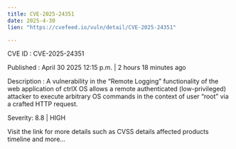 ```yaml
---
title: CVE-2025-24351
date: 2025-4-30
lien: "https://cvefeed.io/vuln/detail/CVE-2025-24351"

---
```


CVE ID : CVE-2025-24351

Published :  April 30
2025
12:15 p.m. | 2 hours
18 minutes ago

Description : A vulnerability in the “Remote Logging” functionality of the web application of ctrlX OS allows a remote authenticated (low-privileged) attacker to execute arbitrary OS commands in the context of user “root” via a crafted HTTP request.

Severity: 8.8 | HIGH

Visit the link for more details
such as CVSS details
affected products
timeline
and more...
